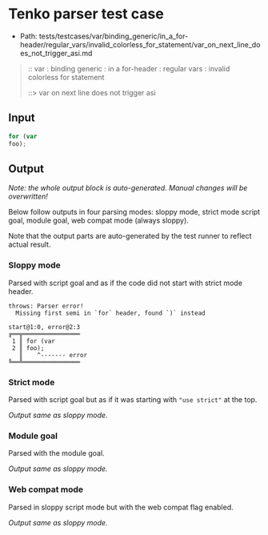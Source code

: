 # Tenko parser test case

- Path: tests/testcases/var/binding_generic/in_a_for-header/regular_vars/invalid_colorless_for_statement/var_on_next_line_does_not_trigger_asi.md

> :: var : binding generic : in a for-header : regular vars : invalid colorless for statement
>
> ::> var on next line does not trigger asi

## Input


`````js
for (var
foo);
`````

## Output

_Note: the whole output block is auto-generated. Manual changes will be overwritten!_

Below follow outputs in four parsing modes: sloppy mode, strict mode script goal, module goal, web compat mode (always sloppy).

Note that the output parts are auto-generated by the test runner to reflect actual result.

### Sloppy mode

Parsed with script goal and as if the code did not start with strict mode header.

`````
throws: Parser error!
  Missing first semi in `for` header, found `)` instead

start@1:0, error@2:3
╔══╦════════════════
 1 ║ for (var
 2 ║ foo);
   ║    ^------- error
╚══╩════════════════

`````

### Strict mode

Parsed with script goal but as if it was starting with `"use strict"` at the top.

_Output same as sloppy mode._

### Module goal

Parsed with the module goal.

_Output same as sloppy mode._

### Web compat mode

Parsed in sloppy script mode but with the web compat flag enabled.

_Output same as sloppy mode._
